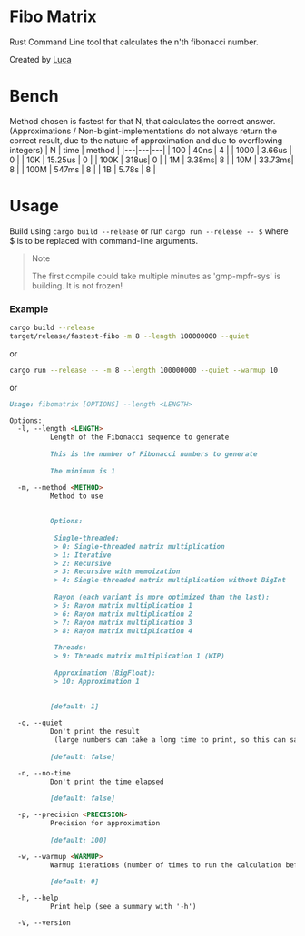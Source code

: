 # Fibo Matrix
Rust Command Line tool that calculates the n'th fibonacci number.

Created by [Luca](https://github.com/scooter1337)

# Bench
Method chosen is fastest for that N, that calculates the correct answer. (Approximations / Non-bigint-implementations do not always return the correct result, due to the nature of approximation and due to overflowing integers)
| N | time | method |
|---|---|---|
| 100 | 40ns | 4 |
| 1000 | 3.66us | 0 |
| 10K | 15.25us | 0 |
| 100K | 318us| 0 |
| 1M | 3.38ms| 8 |
| 10M | 33.73ms| 8 |
| 100M | 547ms | 8 |
| 1B | 5.78s | 8 |

# Usage
Build using `cargo build --release` or run `cargo run --release -- $` where $ is to be replaced with command-line arguments.

> Note
> 
> The first compile could take multiple minutes as 'gmp-mpfr-sys' is building. It is not frozen!

### Example
```bash
cargo build --release
target/release/fastest-fibo -m 8 --length 100000000 --quiet
```

or

```bash
cargo run --release -- -m 8 --length 100000000 --quiet --warmup 10
```

or

```md
Usage: fibomatrix [OPTIONS] --length <LENGTH>

Options:
  -l, --length <LENGTH>
          Length of the Fibonacci sequence to generate
          
          This is the number of Fibonacci numbers to generate
          
          The minimum is 1

  -m, --method <METHOD>
          Method to use 
          
          
          Options: 
           
           Single-threaded: 
           > 0: Single-threaded matrix multiplication 
           > 1: Iterative 
           > 2: Recursive 
           > 3: Recursive with memoization 
           > 4: Single-threaded matrix multiplication without BigInt 
           
           Rayon (each variant is more optimized than the last): 
           > 5: Rayon matrix multiplication 1 
           > 6: Rayon matrix multiplication 2 
           > 7: Rayon matrix multiplication 3 
           > 8: Rayon matrix multiplication 4 
           
           Threads: 
           > 9: Threads matrix multiplication 1 (WIP) 
           
           Approximation (BigFloat): 
           > 10: Approximation 1 
          
          
          [default: 1]

  -q, --quiet
          Don't print the result 
           (large numbers can take a long time to print, so this can save a lot of time)
          
          [default: false]

  -n, --no-time
          Don't print the time elapsed
          
          [default: false]

  -p, --precision <PRECISION>
          Precision for approximation
          
          [default: 100]

  -w, --warmup <WARMUP>
          Warmup iterations (number of times to run the calculation before timing it)
          
          [default: 0]

  -h, --help
          Print help (see a summary with '-h')

  -V, --version

```
